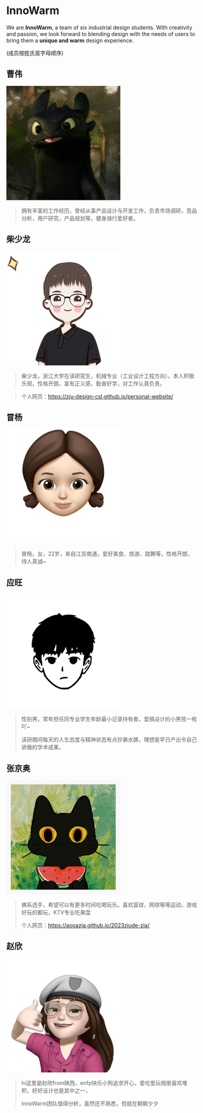 # InnoWarm

We are **InnoWarm**, a team of six industrial design students. With creativity and passion, we look forward to blending design with the needs of users to bring them a **unique and warm** design experience.

(成员按姓氏首字母顺序)

## 曹伟

<body>
<div class="center">
    <img src="https://github.com/ingw3216/blogimage/raw/main/img/caowei.jpg" width="300px" height="300px">
</div>
</body>

>拥有丰富的工作经历，曾经从事产品设计与开发⼯作，负责市场调研，竞品分析，用户研究，产品规划等，健身骑行爱好者。

## 柴少龙

<div class="center">
    <img src="https://github.com/ingw3216/blogimage/raw/main/img/chaisl.jpg" width="300px" height="300px">
</div>

>柴少龙，浙江大学在读研究生，机械专业（工业设计工程方向）。本人积极乐观，性格开朗，富有正义感，勤奋好学，对工作认真负责。

>个人网页：https://zju-design-csl.github.io/personal-website/
## 冒杨

<div class="center">
    <img src="https://github.com/ingw3216/blogimage/raw/main/img/maoyang.png" width="300px" height="300px">
</div>

>冒杨，女，22岁，来自江苏南通，爱好美食、旅游、跳舞等，性格开朗，待人真诚~

## 应旺

<div class="center">
    <img src="https://github.com/ingw3216/blogimage/raw/main/img/eecdb4613644c65865d9325d8488d02.jpg" width="300px" height="300px">
</div>

>性别男，常年担任同专业学生年龄最小记录持有者，爱搞设计的小男孩一枚吖~
>
>读研期间每天的人生态度与精神状态有点抄袭水豚，理想是早日产出令自己骄傲的学术成果。

## 张京奥

<div class="center">
    <img src="https://github.com/aooazja/2023zjude-zja/raw/f571a77bb4a622c64a7e2dad54c526824c7215b6/IMG/WechatIMG5.jpg" width="300px" height="300px">
</div>

>佛系选手，希望可以有更多时间吃喝玩乐。喜欢篮球，网球等等运动，游戏好玩的都玩，KTV专业吃果盘
>
>个人网页：https://aooazja.github.io/2023zjude-zja/

## 赵欣

<div class="center">
    <img src="https://github.com/ingw3216/blogimage/raw/main/img/zhaoxin.jpg" width="300px" height="300px">
</div>

>hi这里是赵欣from陕西，enfp快乐小狗追求开心，爱吃爱玩相册喜欢堆积，好好设计也是其中之一，
>
>InnoWarm团队值得分析，虽然还不熟悉，但就在朝朝夕夕
